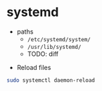 # systemd

* paths
    - `/etc/systemd/system/`
    - `/usr/lib/systemd/`
    - TODO: diff

- Reload files

```bash linenums="1"
sudo systemctl daemon-reload
```

